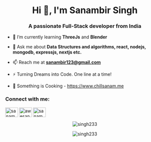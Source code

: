 <h1 align="center">Hi 👋, I'm Sanambir Singh</h1>
<h3 align="center">A passionate Full-Stack developer from India</h3>

- 🌱 I’m currently learning **ThreeJs** and **Blender**

- 💬 Ask me about **Data Structures and algorithms, react, nodejs, mongodb, expressjs, nextjs etc.**

- 📫 Reach me at **sanambir123@gmail.com**

- ⚡ Turning Dreams into Code. One line at a time!

- 🌟 Something is Cooking - https://www.chillsanam.me

<h3 align="left">Connect with me:</h3>
<p align="left">
<a href="https://linkedin.com/in/sanambir-singh-2b4b3a133" target="blank"><img align="center" src="https://raw.githubusercontent.com/rahuldkjain/github-profile-readme-generator/master/src/images/icons/Social/linked-in-alt.svg" alt="sanambir-singh-2b4b3a133" height="30" width="40" /></a>
<a href="https://instagram.com/awesanam" target="blank"><img align="center" src="https://raw.githubusercontent.com/rahuldkjain/github-profile-readme-generator/master/src/images/icons/Social/instagram.svg" alt="awesanam" height="30" width="40" /></a>
<a href="https://www.leetcode.com/sanambir123" target="blank"><img align="center" src="https://raw.githubusercontent.com/rahuldkjain/github-profile-readme-generator/master/src/images/icons/Social/leet-code.svg" alt="sanambir123@gmail.com" height="30" width="40" /></a>
</p>
</p>

<p align="center"><img align="center" src="https://github-readme-stats.vercel.app/api/top-langs?username=singh233&show_icons=true&locale=en&layout=compact" alt="singh233" /></p>

<p align="center"><img align="center" src="https://github-readme-streak-stats.herokuapp.com/?user=singh233&" alt="singh233" /></p>
